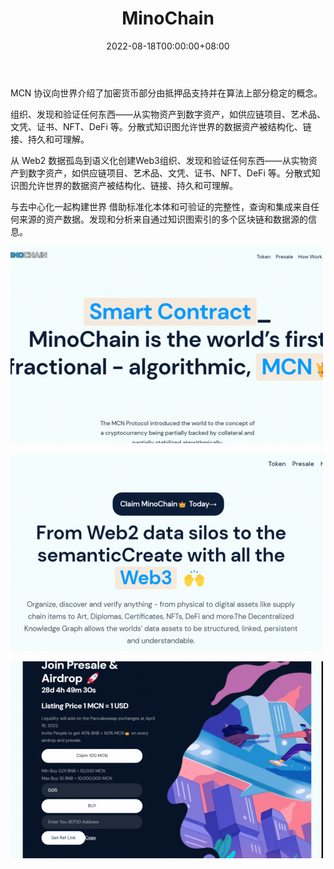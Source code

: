 ﻿---
title: "MinoChain"
description: "MCN 协议向世界介绍了加密货币部分由抵押品支持并在算法上部分稳定的概念。"
date: 2022-08-18T00:00:00+08:00
lastmod: 2022-08-18T00:00:00+08:00
draft: false
authors: ["seven"]
featuredImage: "minochain.png"
tags: ["High risk","MinoChain"]
categories: ["nfts"]
nfts: ["High risk"]
blockchain: "BSC"
website: "https://www.minochain.com/?utm_source=DappRadar&utm_medium=deeplink&utm_campaign=visit-website"
twitter: "https://twitter.com/MinoChainoffice"
discord: "https://discord.com/invite/B2V3DVBy"
telegram: "https://t.me/MinoChainGroup"
github: "https://github.com/MinoChain"
youtube: "https://www.youtube.com/channel/UCCcjFOM-6beTCErKoP89R3Q"
twitch: ""
facebook: "https://www.facebook.com/login/?next=https%3A%2F%2Fwww.facebook.com%2Fprofile.php%3Fid%3D100079219091148"
instagram: ""
reddit: "https://www.reddit.com/user/MinoChain"
medium: "https://medium.com/@minochainofficial"
steam: ""
gitbook: ""
googleplay: ""
appstore: ""
status: "Live"
weight: 
lightgallery: true
toc: true
pinned: false
recommend: false
recommend1: false
---
MCN 协议向世界介绍了加密货币部分由抵押品支持并在算法上部分稳定的概念。

组织、发现和验证任何东西——从实物资产到数字资产，如供应链项目、艺术品、文凭、证书、NFT、DeFi 等。分散式知识图允许世界的数据资产被结构化、链接、持久和可理解。

从 Web2 数据孤岛到语义化创建Web3组织、发现和验证任何东西——从实物资产到数字资产，如供应链项目、艺术品、文凭、证书、NFT、DeFi 等。分散式知识图允许世界的数据资产被结构化、链接、持久和可理解。

与去中心化一起构建世界
借助标准化本体和可验证的完整性，查询和集成来自任何来源的资产数据。发现和分析来自通过知识图索引的多个区块链和数据源的信息。

![1](1660895109529.jpg)

![2](1660895127576.jpg)

![3](1660895137236.jpg)